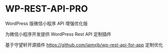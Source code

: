 # WP-REST-API-PRO
WordPress 版微信小程序 API 增强优化版

为微信小程序开发提供 WordPress Rest API 定制插件

基于守望轩开源插件 https://github.com/iamxjb/wp-rest-api-for-app 定制优化
